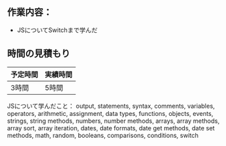 ## 作業内容：
* JSについてSwitchまで学んだ
## 時間の見積もり
予定時間 | 実績時間
-- | --
3時間 | 5時間

JSについて学んだこと：
output, statements, syntax, comments, variables, operators, arithmetic, assignment, data types, functions, objects, events, strings, string methods, numbers, number methods, arrays, array methods, array sort, array iteration, dates, date formats, date get methods, date set methods, math, random, booleans, comparisons, conditions, switch
